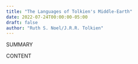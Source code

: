 ```yaml
---
title: "The Languages of Tolkien's Middle-Earth"
date: 2022-07-24T00:00:00-05:00
draft: false
author: "Ruth S. Noel/J.R.R. Tolkien"
---
```


SUMMARY

<!--more-->

CONTENT